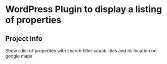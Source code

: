 # WordPress Plugin to display a listing of properties
## Project info

Show a list of properites with search filter capabilities and its location on google maps